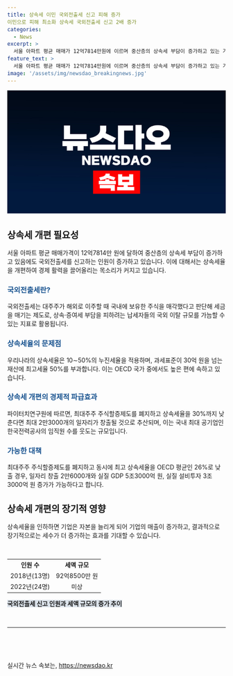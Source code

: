 ```yaml
---
title: 상속세 이민 국외전출세 신고 피해 증가
이민으로 피해 최소화 상속세 국외전출세 신고 2배 증가
categories:
  - News
excerpt: >
  서울 아파트 평균 매매가 12억7814만원에 이르며 중산층의 상속세 부담이 증가하고 있는 가운데, 국내 주식 보유자의 국외전출세 신고가 증가하고 있습니다. 상속세율 개편을 통해 경제 활력을 끌어올리는 목소리가 높아지고 있으며, 이에 따른 일자리 창출, GDP 및 설비투자 증가 기대도 제기되고 있습니다. 민간연구기관인 파이터치연구원은 상속세율 인하로 최대 2만3000개의 일자리 창출 및 GDP 4조7000억원, 실질 설비투자 2조9000억원의 성과를 예상하고 있습니다.
feature_text: >
  서울 아파트 평균 매매가 12억7814만원에 이르며 중산층의 상속세 부담이 증가하고 있는 가운데, 국내 주식 보유자의 국외전출세 신고가 증가하고 있습니다. 상속세율 개편을 통해 경제 활력을 끌어올리는 목소리가 높아지고 있으며, 이에 따른 일자리 창출, GDP 및 설비투자 증가 기대도 제기되고 있습니다. 민간연구기관인 파이터치연구원은 상속세율 인하로 최대 2만3000개의 일자리 창출 및 GDP 4조7000억원, 실질 설비투자 2조9000억원의 성과를 예상하고 있습니다.
image: '/assets/img/newsdao_breakingnews.jpg'
---
```


<p><img src="/assets/img/newsdao_breakingnews.jpg" alt="ontimetimes 속보" /></p>

<h2 data-ke-size="size26">상속세 개편 필요성</h2>

<p data-ke-size="size16">서울 아파트 평균 매매가격이 12억7814만 원에 달하여 중산층의 상속세 부담이 증가하고 있음에도 국외전출세를 신고하는 인원이 증가하고 있습니다. 이에 대해서는 상속세율을 개편하여 경제 활력을 끌어올리는 목소리가 커지고 있습니다.</p>

<h3><b><span style="color: #1a5490;">국외전출세란?</span></b></h3>

<p data-ke-size="size16">국외전출세는 대주주가 해외로 이주할 때 국내에 보유한 주식을 매각했다고 판단해 세금을 매기는 제도로, 상속·증여세 부담을 피하려는 납세자들의 국외 이탈 규모를 가늠할 수 있는 지표로 활용됩니다.</p>

<h3><b><span style="color: #1a5490;">상속세율의 문제점</span></b></h3>

<p data-ke-size="size16">우리나라의 상속세율은 10∼50%의 누진세율을 적용하며, 과세표준이 30억 원을 넘는 재산에 최고세율 50%를 부과합니다. 이는 OECD 국가 중에서도 높은 편에 속하고 있습니다.</p>

<h3><b><span style="color: #1a5490;">상속세 개편의 경제적 파급효과</span></b></h3>

<p data-ke-size="size16">파이터치연구원에 따르면, 최대주주 주식할증제도를 폐지하고 상속세율을 30%까지 낮춘다면 최대 2만3000개의 일자리가 창출될 것으로 추산되며, 이는 국내 최대 공기업인 한국전력공사의 임직원 수를 웃도는 규모입니다.</p>

<h3><b><span style="color: #1a5490;">가능한 대책</span></b></h3>

<p data-ke-size="size16">최대주주 주식할증제도를 폐지하고 동시에 최고 상속세율을 OECD 평균인 26%로 낮출 경우, 일자리 창출 2만6000개와 실질 GDP 5조3000억 원, 실질 설비투자 3조3000억 원 증가가 가능하다고 합니다.</p>

<h2 data-ke-size="size26">상속세 개편의 장기적 영향</h2>

<p data-ke-size="size16">상속세율을 인하하면 기업은 자본을 늘리게 되어 기업의 매출이 증가하고, 결과적으로 장기적으로는 세수가 더 증가하는 효과를 기대할 수 있습니다.</p>

<p data-ke-size="size16">&nbsp;</p>

<table>
    <tr>
        <td style="text-align: center; height: 17px;"><b>인원 수</b></td>
        <td style="text-align: center; height: 17px;"><b>세액 규모</b></td>
    </tr>
    <tr>
        <td style="text-align: center; height: 17px;">2018년(13명)</td>
        <td style="text-align: center; height: 17px;">92억8500만 원</td>
    </tr>
    <tr>
        <td style="text-align: center; height: 17px;">2022년(24명)</td>
        <td style="text-align: center; height: 17px;">미상</td>
    </tr>
</table>

<p data-ke-size="size16"><b><span style="background-color: #21538527;">국외전출세 신고 인원과 세액 규모의 증가 추이</span></b></p>

<p data-ke-size="size16">&nbsp;</p>

<hr>

<p data-ke-size="size16">&nbsp;</p>

<p data-ke-size="size16">&nbsp;</p>
실시간 뉴스 속보는, <a href="https://newsdao.kr" rel="dofollow">https://newsdao.kr</a>


